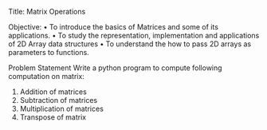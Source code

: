Title: Matrix Operations

Objective:
• To introduce the basics of Matrices and some of its applications.
• To study the representation, implementation and applications of 2D Array data structures
• To understand the how to pass 2D arrays as parameters to functions.

Problem Statement
Write a python program to compute following computation on matrix:
1. Addition of matrices
2. Subtraction of matrices
3. Multiplication of matrices
4. Transpose of matrix
